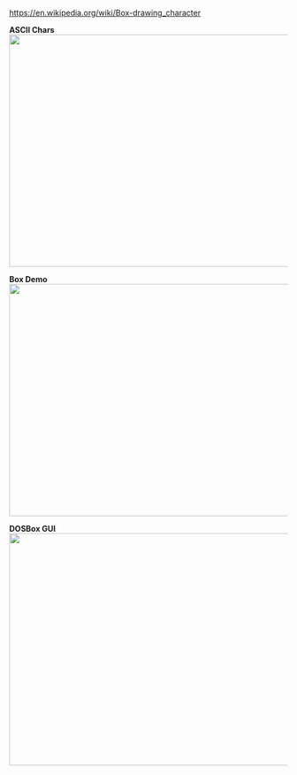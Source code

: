 <a href="https://en.wikipedia.org/wiki/Box-drawing_character">https://en.wikipedia.org/wiki/Box-drawing_character</a>

<b>ASCII Chars</b>
<img src="https://raw.githubusercontent.com/pritamzope/OS/master/GUI/ascii_chars/ascii_chars_0_255.png" width="600" height="420"/>

<b>Box Demo</b>
<img src="https://raw.githubusercontent.com/pritamzope/OS/master/GUI/box/box_demo_kernel.png" width="600" height="420"/>


<b>DOSBox GUI</b>
<img src="https://raw.githubusercontent.com/pritamzope/OS/master/GUI/dosbox_gui/dosbox_gui.png" width="600" height="420"/>



